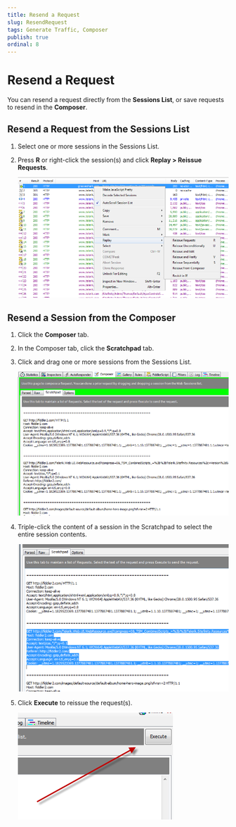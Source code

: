 ```yaml
---
title: Resend a Request
slug: ResendRequest
tags: Generate Traffic, Composer
publish: true
ordinal: 8
---
```


Resend a Request
================

You can resend a request directly from the **Sessions List**, or save requests to resend in the **Composer**.

Resend a Request from the Sessions List
---------------------------------------

1. Select one or more sessions in the Sessions List.

2. Press **R** or right-click the session(s) and click **Replay > Reissue Requests**.

   ![Replay Menu][1]

Resend a Session from the Composer
----------------------------------

1. Click the **Composer** tab.

2. In the Composer tab, click the **Scratchpad** tab.

3. Click and drag one or more sessions from the Sessions List.

   ![Scratchpad][2]

4. Triple-click the content of a session in the Scratchpad to select the entire session contents.

   ![Selected Session][3]

5. Click **Execute** to reissue the request(s).

   ![Execute button][4]

[1]: ../../images/ResendRequest/ReplayMenu.png
[2]: ../../images/ResendRequest/Scratchpad.png
[3]: ../../images/ResendRequest/SelectedSession.png
[4]: ../../images/ResendRequest/ExecuteButton.png
